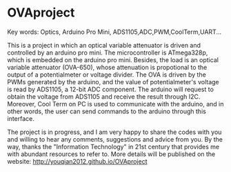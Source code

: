 # OVAproject

Key words: Optics, Arduino Pro Mini, ADS1105,ADC,PWM,CoolTerm,UART...

This is a project in which an optical variable attenuator is driven and controlled by an arduino pro mini.
The microcontroller is ATmega328p, which is embedded on the arduino pro mini. Besides, the load is an 
optical variable attenuator (OVA-650), whose attenuation is propotional to the output of a potentialmeter 
or voltage divider. The OVA is driven by the PWMs generated by the arduino, and the value of potentialmeter's 
voltage is read by ADS1105, a 12-bit ADC component. The arduino will request to obtain the voltage from ADS1105 
and receive the result through I2C. Moreover, Cool Term on PC is used to communicate with the arduino, and in 
other words, the user can send commands to the arduino through this interface.

The project is in progress, and I am very happy to share the codes with you and willing to hear any comments,
suggestions and advice from you.
By the way, thanks the "Information Technology" in 21st century that provides me with abundant resources to refer to.
More details will be published on the website: http://youqian2012.github.io/OVAproject
